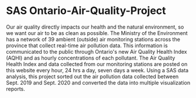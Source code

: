 # SAS Ontario-Air-Quality-Project
Our air quality directly impacts our health and the natural environment, so we want our air to be as clean as possible. The Ministry of the Environment has a network of 39 ambient (outside) air monitoring stations across the province that collect real-time air pollution data. This information is communicated to the public through Ontario's new Air Quality Health Index (AQHI) and as hourly concentrations of each pollutant. The Air Quality Health Index and data collected from our monitoring stations are posted on this website every hour, 24 hrs a day, seven days a week. Using a SAS data analysis, this project sorted out the air pollution data collected between Sept. 2019 and Sept. 2020 and converted the data into multiple visualization reports.
